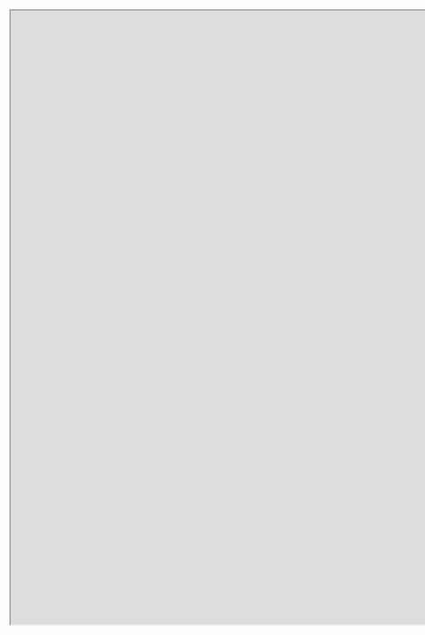 <iframe  
    allowfullscreen 
    width="1920" 
    height="1080" 
    src="https://dbdocs.io/embed/72657bf771010ea1fdb5e89f33a05b51/60ce4d32142f4f6390469dc1b1cb703e"
    > 
</iframe>

